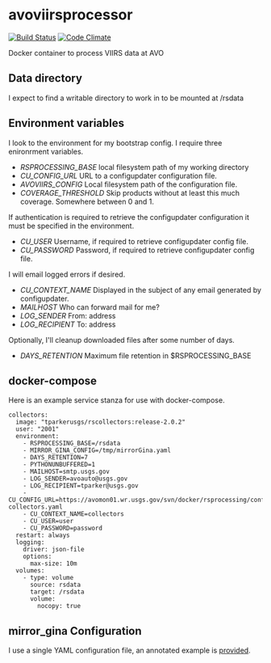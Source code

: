 avoviirsprocessor
============
[![Build Status](https://travis-ci.org/tparker-usgs/avoviirsprocessor.svg?branch=master)](https://travis-ci.org/tparker-usgs/avoviirsprocessor)
[![Code Climate](https://codeclimate.com/github/tparker-usgs/avoviirsprocessor/badges/gpa.svg)](https://codeclimate.com/github/tparker-usgs/avoviirsprocessor)

Docker container to process VIIRS data at AVO

Data directory
--------------
I expect to find a writable directory to work in to be mounted at /rsdata

Environment variables
---------------------
I look to the environment for my bootstrap config. I require three enironrment variables.
  * _RSPROCESSING_BASE_ local filesystem path of my working directory
  * _CU_CONFIG_URL_ URL to a configupdater configuration file.
  * _AVOVIIRS_CONFIG_ Local filesystem path of the configuration file.
  * _COVERAGE_THRESHOLD_ Skip products without at least this much coverage. Somewhere between 0 and 1. 

If authentication is required to retrieve the configupdater configuration it must be specified in the environment.
  * _CU_USER_ Username, if required to retrieve configupdater config file.
  * _CU_PASSWORD_ Password, if required to retrieve configupdater config file.

I will email logged errors if desired.
  * _CU_CONTEXT_NAME_ Displayed in the subject of any email generated by configupdater.
  * _MAILHOST_ Who can forward mail for me?
  * _LOG_SENDER_ From: address
  * _LOG_RECIPIENT_ To: address

Optionally, I'll cleanup downloaded files after some number of days.
  * _DAYS_RETENTION_ Maximum file retention in $RSPROCESSING_BASE

docker-compose
--------------
Here is an example service stanza for use with docker-compose.

    collectors:
      image: "tparkerusgs/rscollectors:release-2.0.2"
      user: "2001"
      environment:
        - RSPROCESSING_BASE=/rsdata
        - MIRROR_GINA_CONFIG=/tmp/mirrorGina.yaml
        - DAYS_RETENTION=7 
        - PYTHONUNBUFFERED=1
        - MAILHOST=smtp.usgs.gov
        - LOG_SENDER=avoauto@usgs.gov
        - LOG_RECIPIENT=tparker@usgs.gov
        - CU_CONFIG_URL=https://avomon01.wr.usgs.gov/svn/docker/rsprocessing/configupdater-collectors.yaml
        - CU_CONTEXT_NAME=collectors
        - CU_USER=user
        - CU_PASSWORD=password
      restart: always
      logging:
        driver: json-file
        options:
          max-size: 10m
      volumes:
        - type: volume
          source: rsdata
          target: /rsdata
          volume:
            nocopy: true

mirror_gina Configuration
-------------
I use a single YAML configuration file, an annotated example is [provided](https://raw.githubusercontent.com/tparker-usgs/rscollectors/master/support/mirrorGina.yaml).
